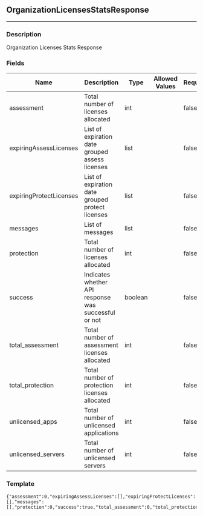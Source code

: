 ## OrganizationLicensesStatsResponse
---
### Description
Organization Licenses Stats Response
### Fields
| Name | Description | Type | Allowed Values | Required |
| ---- | ----------- | ---- | -------------- | -------- |
| assessment | Total number of licenses allocated | int |  | false |
| expiringAssessLicenses | List of expiration date grouped assess licenses | list |  | false |
| expiringProtectLicenses | List of expiration date grouped protect licenses | list |  | false |
| messages | List of messages | list |  | false |
| protection | Total number of licenses allocated | int |  | false |
| success | Indicates whether API response was successful or not | boolean |  | false |
| total_assessment | Total number of assessment licenses allocated | int |  | false |
| total_protection | Total number of protection licenses allocated | int |  | false |
| unlicensed_apps | Total number of unlicensed applications | int |  | false |
| unlicensed_servers | Total number of unlicensed servers | int |  | false |
### Template
```
{"assessment":0,"expiringAssessLicenses":[],"expiringProtectLicenses":[],"messages":[],"protection":0,"success":true,"total_assessment":0,"total_protection":0,"unlicensed_apps":0,"unlicensed_servers":0}
```
